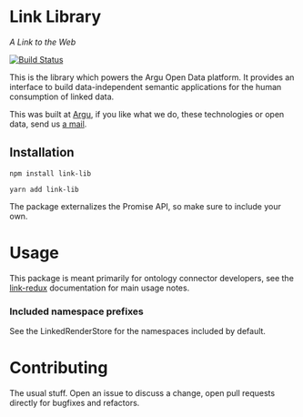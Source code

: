 # Link Library
*A Link to the Web*

[![Build Status](https://travis-ci.org/fletcher91/link-lib.svg?branch=master)](https://travis-ci.org/fletcher91/link-lib)

This is the library which powers the Argu Open Data platform. It provides an interface to build data-independent
semantic applications for the human consumption of linked data.

This was built at [Argu](https://argu.co), if you like what we do, these technologies
or open data, send us [a mail](mailto:info@argu.co).

## Installation

`npm install link-lib`

`yarn add link-lib`

The package externalizes the Promise API, so make sure to include your own.

# Usage

This package is meant primarily for ontology connector developers,
see the [link-redux](https://github.com/fletcher91/link-redux) documentation for main usage notes.

### Included namespace prefixes

See the LinkedRenderStore for the namespaces included by default.

# Contributing

The usual stuff. Open an issue to discuss a change, open pull requests directly for bugfixes and refactors.
